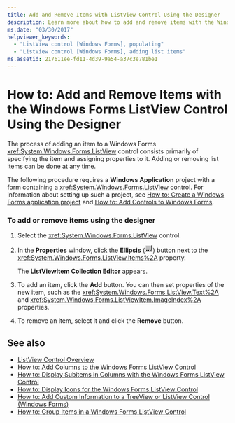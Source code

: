 ```yaml
---
title: Add and Remove Items with ListView Control Using the Designer
description: Learn more about how to add and remove items with the Windows Forms ListView control using the designer.
ms.date: "03/30/2017"
helpviewer_keywords:
  - "ListView control [Windows Forms], populating"
  - "ListView control [Windows Forms], adding list items"
ms.assetid: 217611ee-fd11-4d39-9a54-a37c3e781be1
---
```

# How to: Add and Remove Items with the Windows Forms ListView Control Using the Designer

The process of adding an item to a Windows Forms <xref:System.Windows.Forms.ListView> control consists primarily of specifying the item and assigning properties to it. Adding or removing list items can be done at any time.

The following procedure requires a **Windows Application** project with a form containing a <xref:System.Windows.Forms.ListView> control. For information about setting up such a project, see [How to: Create a Windows Forms application project](/visualstudio/ide/step-1-create-a-windows-forms-application-project) and [How to: Add Controls to Windows Forms](how-to-add-controls-to-windows-forms.md).

### To add or remove items using the designer

1. Select the <xref:System.Windows.Forms.ListView> control.

2. In the **Properties** window, click the **Ellipsis** (![The Ellipsis button (...) in the Properties window of Visual Studio.](./media/visual-studio-ellipsis-button.png)) button next to the <xref:System.Windows.Forms.ListView.Items%2A> property.

     The **ListViewItem Collection Editor** appears.

3. To add an item, click the **Add** button. You can then set properties of the new item, such as the <xref:System.Windows.Forms.ListView.Text%2A> and <xref:System.Windows.Forms.ListViewItem.ImageIndex%2A> properties.

4. To remove an item, select it and click the **Remove** button.

## See also

- [ListView Control Overview](listview-control-overview-windows-forms.md)
- [How to: Add Columns to the Windows Forms ListView Control](how-to-add-columns-to-the-windows-forms-listview-control.md)
- [How to: Display Subitems in Columns with the Windows Forms ListView Control](how-to-display-subitems-in-columns-with-the-windows-forms-listview-control.md)
- [How to: Display Icons for the Windows Forms ListView Control](how-to-display-icons-for-the-windows-forms-listview-control.md)
- [How to: Add Custom Information to a TreeView or ListView Control (Windows Forms)](add-custom-information-to-a-treeview-or-listview-control-wf.md)
- [How to: Group Items in a Windows Forms ListView Control](how-to-group-items-in-a-windows-forms-listview-control.md)
